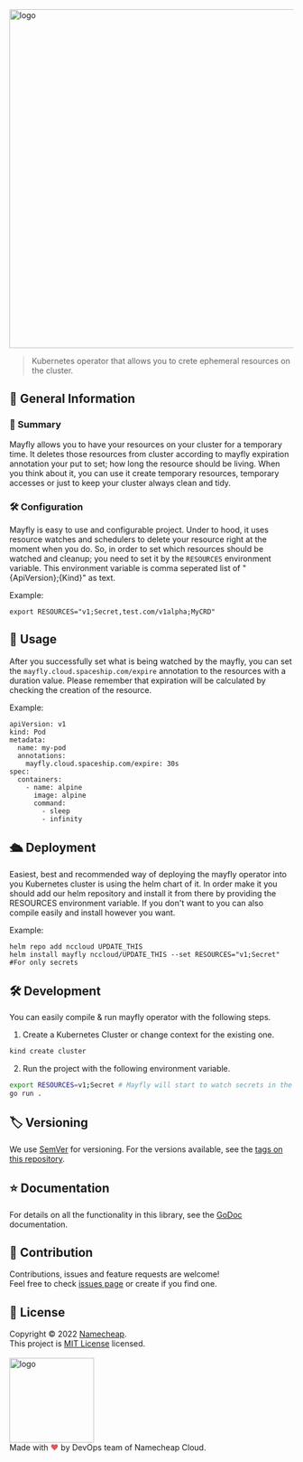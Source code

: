 <img src="https://user-images.githubusercontent.com/23269628/208615252-0d80978c-d1dc-4523-8ba6-8eee8e4a7f23.png" width="600" alt="logo"/>

> Kubernetes operator that allows you to crete ephemeral resources on the cluster.

## 📖 General Information

### 📄 Summary

Mayfly allows you to have your resources on your cluster for a temporary time.
It deletes those resources from cluster according to mayfly expiration annotation your put to set; how long the resource should be living. When you think about it, you can
use it create temporary resources, temporary accesses or just to keep your cluster always clean and tidy.

### 🛠 Configuration

Mayfly is easy to use and configurable project. Under to hood, it uses resource watches and schedulers to delete your
resource right at the moment when you do.
So, in order to set which resources should be watched and cleanup; you need to set it by the `RESOURCES` environment variable.
This environment variable is comma seperated list of "{ApiVersion};{Kind}" as text.

Example:
```
export RESOURCES="v1;Secret,test.com/v1alpha;MyCRD"
```

## 🚀 Usage
After you successfully set what is being watched by the mayfly, you can set the `mayfly.cloud.spaceship.com/expire` annotation to the resources with a duration value.
Please remember that expiration will be calculated by checking the creation of the resource.

Example:
```
apiVersion: v1
kind: Pod
metadata:
  name: my-pod
  annotations:
    mayfly.cloud.spaceship.com/expire: 30s
spec:
  containers:
    - name: alpine
      image: alpine
      command:
        - sleep
        - infinity
```


## 🛳️ Deployment

Easiest, best and recommended way of deploying the mayfly operator into you Kubernetes cluster is using the helm chart of it.
In order make it you should add our helm repository and install it from there by providing the RESOURCES environment variable.
If you don't want to you can also compile easily and install however you want.

Example:
```
helm repo add nccloud UPDATE_THIS
helm install mayfly nccloud/UPDATE_THIS --set RESOURCES="v1;Secret" #For only secrets
```

## 🛠 Development

You can easily compile & run mayfly operator with the following steps.

1) Create a Kubernetes Cluster or change context for the existing one.

```bash
kind create cluster
```

2) Run the project with the following environment variable.

```bash
export RESOURCES=v1;Secret # Mayfly will start to watch secrets in the cluster. Please check configuration section for more.
go run .
```

## 🏷️ Versioning

We use [SemVer](http://semver.org/) for versioning.
For the versions available, see the [tags on this repository](https://github.com/nccloud/mayfly/tags).

## ⭐️ Documentation

For details on all the functionality in this library, see the [GoDoc](http://godoc.org/github.com/nccloud/mayfly) documentation.


## 🤝 Contribution

Contributions, issues and feature requests are welcome!<br />
Feel free to check [issues page](https://github.com/nccloud/mayfly/issues) or create if you find one.


## 📝 License

Copyright © 2022 [Namecheap](https://www.namecheap.com).<br />
This project is [MIT License](https://github.com/nccloud/mayfly) licensed.<br /><br />
<img alt="logo" width="150" src="https://avatars.githubusercontent.com/u/7532706" />
<br>
Made with <span style="color: #e25555;">&hearts;</span> by DevOps team of Namecheap Cloud.
